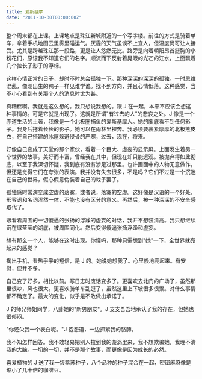 ```yaml
---
title: 爱斯基摩
date: "2011-10-30T00:00:00Z"
---
```


整个周末都在上课。上课地点是珠江新城附近的一个写字楼。前往的方式是骑着单车，拿着手机地图云里雾里碰运气。灰霾的天气虽谈不上宜人，但温度尚可让人接受。尤其是跨越珠江那一段路，更是让人悠然无比。路旁是向着朝阳昂首挺胸的小粉花们，原谅我不知道它们的名字。顺流而下反射着晃眼的光芒的江水，上面飘着几个拉长了影子的浮标。

这样心情正常的日子，却时不时总会孤独一下。那种深深的深深的孤独。一时思维混乱，像刚出生的鸭子一样见谁学谁。找不到方向，并且心情低落。这种感觉，当不小心看到有关那个人的消息时尤为甚。

真糟糕啊。我就是这么想的。我只想说我想的。跟 J 在一起，本来不应该会想这种事情的。可是它就是出现了。这就是所谓"有过去的人"的悲哀之处。J 像是一个赤道生活的土著，我像是一个北极圈捕鱼的爱斯基摩人。她的脚底看不到任何影子。我身后拖着长长的影子。她可以在雨林里裸奔。我必须要裹紧厚厚的北极熊皮衣，在自己搭建的冰屋躲避侵骨的严寒，过去，现在，将来。

好像自己变成了天堂的那个家伙，看着一个巨大、虚妄的显示屏。上面发生着另一个世界的故事。美好而丰富，曾经我在其中，但现在却只能远观。被抛弃得如此彻底，以至于我深切怀疑，我到底有没有涉足过那里。也许画面中的人物无意做作，但还是觉得它们在夸张的表演。我并没有失去很多，不是吗？它们不过是一个沉迷在自己的世界，假心假意伪装着自己的戏子罢了。

孤独感时常演变成空虚的落寞，或者说，落寞的空虚。这好像是汉语的一个好处，形容词和名词浑然一体，不能也没有区分的意义。再然后，被一种深深的不安全感取代了。

眼看着周围的一切傻逼的张扬的浮躁的虚妄的对话，我并不想装清高。我只想继续沉在绿莹莹的湖底，被周围同化。然后变得傻逼张扬浮躁和虚妄。

想有那么一个人，能够在这时出现。你懂吗，那种只需想到"她"一下，全世界就亮起来的感觉？

掏出手机，看热乎乎的短信，是 J 的。她说她想我了。心里倏地亮起来。有安慰，但并不多。

自己变了好多，相比以前。写日志时废话变多了。更喜欢去北门的广场了，虽然那里很吵，风也很大。更喜欢骑单车乱逛了，虽然这里上下坡很多很累。对什么事情都不确定了。最大的变化，似乎是不敢做出承诺了。

J 的师兄师姐同学，八卦她的"新男朋友"。J 支支吾吾地承认了我的存在，但她也很郁闷。

"你还欠我一个表白呢。"J 抱怨道，一边抓紧我的胳膊。

我不知怎样回答。我不敢轻易把别人拉到我的漩涡里来，我不想欺骗她，我理不清我的大脑。一切的一切，并不是那个故事，而更像是因为成长的必然。

喜爱植物的 J 送了我一袋紫苏种子，八个品种的种子混合在一起，密密麻麻像是缩小了几十倍的咖啡豆。
